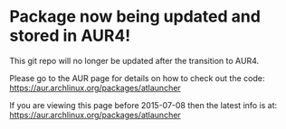 # Package now being updated and stored in AUR4!
This git repo will no longer be updated after the transition to AUR4.

Please go to the AUR page for details on how to check out the code: https://aur.archlinux.org/packages/atlauncher

If you are viewing this page before 2015-07-08 then the latest info is at: https://aur.archlinux.org/packages/atlauncher
